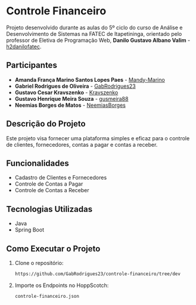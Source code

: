 # Controle Financeiro

Projeto desenvolvido durante as aulas do 5º ciclo do curso de Análise e Desenvolvimento de Sistemas na FATEC de Itapetininga, orientado pelo professor de Eletiva de Programação Web, **Danilo Gustavo Albano Valim** - [h2danilofatec](https://github.com/h2danilofatec).

## Participantes

- **Amanda França Marino Santos Lopes Paes** - [Mandy-Marino](https://github.com/Mandy-Marino)
- **Gabriel Rodrigues de Oliveira** - [GabRodrigues23](https://github.com/GabRodrigues23)
- **Gustavo Cesar Kravszenko** - [Kravszenko](https://github.com/Kravszenko)
- **Gustavo Henrique Meira Souza** - [gusmeira88](https://github.com/gusmeira88)
- **Neemias Borges de Matos** - [NeemiasBorges](https://github.com/NeemiasBorges)

## Descrição do Projeto

Este projeto visa fornecer uma plataforma simples e eficaz para o controle de clientes, fornecedores, contas a pagar e contas a receber.

## Funcionalidades

- Cadastro de Clientes e Fornecedores
- Controle de Contas a Pagar
- Controle de Contas a Receber

## Tecnologias Utilizadas

- Java
- Spring Boot

## Como Executar o Projeto

1. Clone o repositório:
   ```bash
   https://github.com/GabRodrigues23/controle-financeiro/tree/dev

2. Importe os Endpoints no HoppScotch:
   ```file
   controle-financeiro.json
